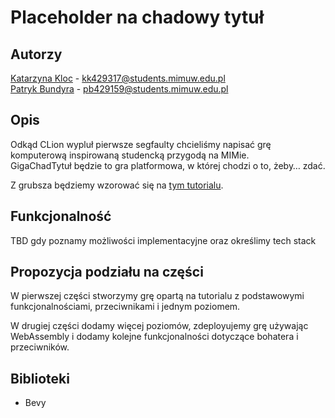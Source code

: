 # Placeholder na chadowy tytuł

## Autorzy
[Katarzyna Kloc](https://github.com/KatKlo) - kk429317@students.mimuw.edu.pl\
[Patryk Bundyra](https://github.com/PBundyra) - pb429159@students.mimuw.edu.pl

## Opis
Odkąd CLion wypluł pierwsze segfaulty chcieliśmy napisać grę komputerową inspirowaną studencką przygodą na MIMie.\
GigaChadTytuł będzie to gra platformowa, w której chodzi o to, żeby… zdać. 

Z grubsza będziemy wzorować się na [tym tutorialu](https://dev.to/sbelzile/rust-platformer-part-1-bevy-and-ecs-2pci).

## Funkcjonalność
TBD gdy poznamy możliwości implementacyjne oraz określimy tech stack

## Propozycja podziału na części
W pierwszej części stworzymy grę opartą na tutorialu z podstawowymi funkcjonalnościami, przeciwnikami i jednym poziomem.

W drugiej części dodamy więcej poziomów, zdeployujemy grę używając WebAssembly i dodamy kolejne funkcjonalności dotyczące bohatera i przeciwników.

## Biblioteki
- Bevy

